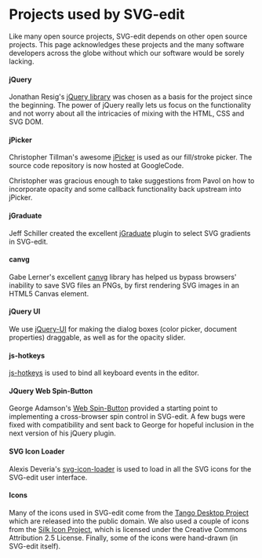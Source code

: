Projects used by SVG-edit
===

Like many open source projects, SVG-edit depends on other open source projects. This page acknowledges these projects and the many software developers across the globe without which our software would be sorely lacking.

#### jQuery
Jonathan Resig's [jQuery library](https://jquery.com) was chosen as a basis for the project since the beginning. The power of jQuery really lets us focus on the functionality and not worry about all the intricacies of mixing with the HTML, CSS and SVG DOM.

#### jPicker
Christopher Tillman's awesome [jPicker](http://www.digitalmagicpro.com/jPicker) is used as our fill/stroke picker. The source code repository is now hosted at GoogleCode.

Christopher was gracious enough to take suggestions from Pavol on how to incorporate opacity and some callback functionality back upstream into jPicker.

#### jGraduate
Jeff Schiller created the excellent [jGraduate](https://code.google.com/p/jgraduate/) plugin to select SVG gradients in SVG-edit.

#### canvg
Gabe Lerner's excellent [canvg](https://github.com/gabelerner/canvg) library has helped us bypass browsers' inability to save SVG files an PNGs, by first rendering SVG images in an HTML5 Canvas element.

#### jQuery UI

We use [jQuery-UI](http://jqueryui.com) for making the dialog boxes (color picker, document properties) draggable, as well as for the opacity slider.

#### js-hotkeys

[js-hotkeys](https://github.com/jeresig/jquery.hotkeys) is used to bind all keyboard events in the editor.

#### JQuery Web Spin-Button

George Adamson's [Web Spin-Button](http://www.softwareunity.com/jquery/JQuerySpinBtn) provided a starting point to implementing a cross-browser spin control in SVG-edit. A few bugs were fixed with compatibility and sent back to George for hopeful inclusion in the next version of his jQuery plugin.

#### SVG Icon Loader
Alexis Deveria's [svg-icon-loader](https://code.google.com/p/svg-icon-loader/) is used to load in all the SVG icons for the SVG-edit user interface.

#### Icons

Many of the icons used in SVG-edit come from the [Tango Desktop Project](http://tango.freedesktop.org/Tango_Desktop_Project) which are released into the public domain. We also used a couple of icons from the [Silk Icon Project](http://famfamfam.com/lab/icons/silk), which is licensed under the Creative Commons Attribution 2.5 License. Finally, some of the icons were hand-drawn (in SVG-edit itself).
